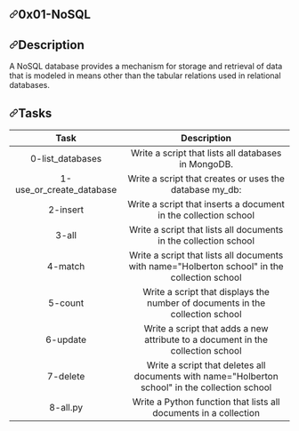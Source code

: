 <div data-target="readme-toc.content" class="Box-body px-5 pb-5">
            <article class="markdown-body entry-content container-lg" itemprop="text"><h1 dir="auto"><a id="user-content-0x01-nosql" class="anchor" aria-hidden="true" href="#0x01-nosql"><svg class="octicon octicon-link" viewBox="0 0 16 16" version="1.1" width="16" height="16" aria-hidden="true"><path fill-rule="evenodd" d="M7.775 3.275a.75.75 0 001.06 1.06l1.25-1.25a2 2 0 112.83 2.83l-2.5 2.5a2 2 0 01-2.83 0 .75.75 0 00-1.06 1.06 3.5 3.5 0 004.95 0l2.5-2.5a3.5 3.5 0 00-4.95-4.95l-1.25 1.25zm-4.69 9.64a2 2 0 010-2.83l2.5-2.5a2 2 0 012.83 0 .75.75 0 001.06-1.06 3.5 3.5 0 00-4.95 0l-2.5 2.5a3.5 3.5 0 004.95 4.95l1.25-1.25a.75.75 0 00-1.06-1.06l-1.25 1.25a2 2 0 01-2.83 0z"></path></svg></a>0x01-NoSQL</h1>
<h2 dir="auto"><a id="user-content-description" class="anchor" aria-hidden="true" href="#description"><svg class="octicon octicon-link" viewBox="0 0 16 16" version="1.1" width="16" height="16" aria-hidden="true"><path fill-rule="evenodd" d="M7.775 3.275a.75.75 0 001.06 1.06l1.25-1.25a2 2 0 112.83 2.83l-2.5 2.5a2 2 0 01-2.83 0 .75.75 0 00-1.06 1.06 3.5 3.5 0 004.95 0l2.5-2.5a3.5 3.5 0 00-4.95-4.95l-1.25 1.25zm-4.69 9.64a2 2 0 010-2.83l2.5-2.5a2 2 0 012.83 0 .75.75 0 001.06-1.06 3.5 3.5 0 00-4.95 0l-2.5 2.5a3.5 3.5 0 004.95 4.95l1.25-1.25a.75.75 0 00-1.06-1.06l-1.25 1.25a2 2 0 01-2.83 0z"></path></svg></a>Description</h2>
<p dir="auto">A NoSQL database provides a mechanism for storage and retrieval of data that is modeled in means other than the tabular relations used in relational databases.</p>
<h2 dir="auto"><a id="user-content-tasks" class="anchor" aria-hidden="true" href="#tasks"><svg class="octicon octicon-link" viewBox="0 0 16 16" version="1.1" width="16" height="16" aria-hidden="true"><path fill-rule="evenodd" d="M7.775 3.275a.75.75 0 001.06 1.06l1.25-1.25a2 2 0 112.83 2.83l-2.5 2.5a2 2 0 01-2.83 0 .75.75 0 00-1.06 1.06 3.5 3.5 0 004.95 0l2.5-2.5a3.5 3.5 0 00-4.95-4.95l-1.25 1.25zm-4.69 9.64a2 2 0 010-2.83l2.5-2.5a2 2 0 012.83 0 .75.75 0 001.06-1.06 3.5 3.5 0 00-4.95 0l-2.5 2.5a3.5 3.5 0 004.95 4.95l1.25-1.25a.75.75 0 00-1.06-1.06l-1.25 1.25a2 2 0 01-2.83 0z"></path></svg></a>Tasks</h2>
<table>
<thead>
<tr>
<th align="center">Task</th>
<th align="center">Description</th>
</tr>
</thead>
<tbody>
<tr>
<td align="center">0-list_databases</td>
<td align="center">Write a script that lists all databases in MongoDB.</td>
</tr>
<tr>
<td align="center">1-use_or_create_database</td>
<td align="center">Write a script that creates or uses the database my_db:</td>
</tr>
<tr>
<td align="center">2-insert</td>
<td align="center">Write a script that inserts a document in the collection school</td>
</tr>
<tr>
<td align="center">3-all</td>
<td align="center">Write a script that lists all documents in the collection school</td>
</tr>
<tr>
<td align="center">4-match</td>
<td align="center">Write a script that lists all documents with name="Holberton school" in the collection school</td>
</tr>
<tr>
<td align="center">5-count</td>
<td align="center">Write a script that displays the number of documents in the collection school</td>
</tr>
<tr>
<td align="center">6-update</td>
<td align="center">Write a script that adds a new attribute to a document in the collection school</td>
</tr>
<tr>
<td align="center">7-delete</td>
<td align="center">Write a script that deletes all documents with name="Holberton school" in the collection school</td>
</tr>
<tr>
<td align="center">8-all.py</td>
<td align="center">Write a Python function that lists all documents in a collection</td>
</tr>
</tbody>
</table>